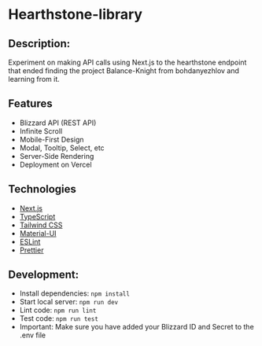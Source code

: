 # Hearthstone-library

## Description:

Experiment on making API calls using Next.js to the hearthstone endpoint that ended finding the project Balance-Knight from bohdanyezhlov and learning from it.

## Features

- Blizzard API (REST API)
- Infinite Scroll
- Mobile-First Design
- Modal, Tooltip, Select, etc
- Server-Side Rendering
- Deployment on Vercel

## Technologies

- [Next.js](https://nextjs.org/)
- [TypeScript](https://www.typescriptlang.org/)
- [Tailwind CSS](https://tailwindcss.com/)
- [Material-UI](https://material-ui.com/)
- [ESLint](https://eslint.org/)
- [Prettier](https://prettier.io/)<br>


## Development:

- Install dependencies: `npm install`
- Start local server: `npm run dev`
- Lint code: `npm run lint`
- Test code: `npm run test`
- Important: Make sure you have added your Blizzard ID and Secret to the .env file

